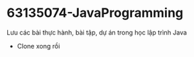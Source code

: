 # 63135074-JavaProgramming
Lưu các bài thực hành, bài tập, dự án trong học lập trình Java
- Clone xong rồi